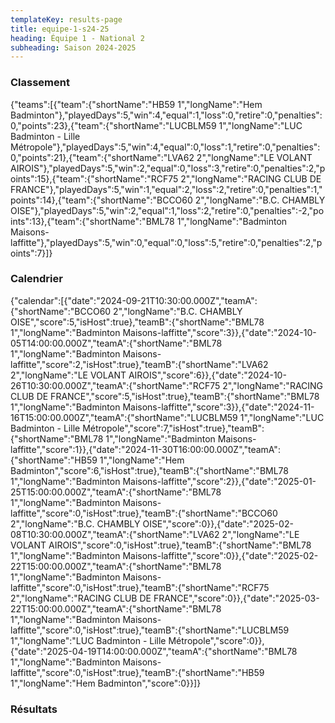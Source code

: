 ```yaml
---
templateKey: results-page
title: equipe-1-s24-25
heading: Équipe 1 - National 2
subheading: Saison 2024-2025
---
```

### Classement

<teamranking>{"teams":[{"team":{"shortName":"HB59 1","longName":"Hem Badminton"},"playedDays":5,"win":4,"equal":1,"loss":0,"retire":0,"penalties":0,"points":23},{"team":{"shortName":"LUCBLM59 1","longName":"LUC Badminton - Lille Métropole"},"playedDays":5,"win":4,"equal":0,"loss":1,"retire":0,"penalties":0,"points":21},{"team":{"shortName":"LVA62 2","longName":"LE VOLANT AIROIS"},"playedDays":5,"win":2,"equal":0,"loss":3,"retire":0,"penalties":2,"points":15},{"team":{"shortName":"RCF75 2","longName":"RACING CLUB DE FRANCE"},"playedDays":5,"win":1,"equal":2,"loss":2,"retire":0,"penalties":1,"points":14},{"team":{"shortName":"BCCO60 2","longName":"B.C. CHAMBLY OISE"},"playedDays":5,"win":2,"equal":1,"loss":2,"retire":0,"penalties":-2,"points":13},{"team":{"shortName":"BML78 1","longName":"Badminton Maisons-laffitte"},"playedDays":5,"win":0,"equal":0,"loss":5,"retire":0,"penalties":2,"points":7}]}</teamranking>

### Calendrier

<teamcalendar>{"calendar":[{"date":"2024-09-21T10:30:00.000Z","teamA":{"shortName":"BCCO60 2","longName":"B.C. CHAMBLY OISE","score":5,"isHost":true},"teamB":{"shortName":"BML78 1","longName":"Badminton Maisons-laffitte","score":3}},{"date":"2024-10-05T14:00:00.000Z","teamA":{"shortName":"BML78 1","longName":"Badminton Maisons-laffitte","score":2,"isHost":true},"teamB":{"shortName":"LVA62 2","longName":"LE VOLANT AIROIS","score":6}},{"date":"2024-10-26T10:30:00.000Z","teamA":{"shortName":"RCF75 2","longName":"RACING CLUB DE FRANCE","score":5,"isHost":true},"teamB":{"shortName":"BML78 1","longName":"Badminton Maisons-laffitte","score":3}},{"date":"2024-11-16T15:00:00.000Z","teamA":{"shortName":"LUCBLM59 1","longName":"LUC Badminton - Lille Métropole","score":7,"isHost":true},"teamB":{"shortName":"BML78 1","longName":"Badminton Maisons-laffitte","score":1}},{"date":"2024-11-30T16:00:00.000Z","teamA":{"shortName":"HB59 1","longName":"Hem Badminton","score":6,"isHost":true},"teamB":{"shortName":"BML78 1","longName":"Badminton Maisons-laffitte","score":2}},{"date":"2025-01-25T15:00:00.000Z","teamA":{"shortName":"BML78 1","longName":"Badminton Maisons-laffitte","score":0,"isHost":true},"teamB":{"shortName":"BCCO60 2","longName":"B.C. CHAMBLY OISE","score":0}},{"date":"2025-02-08T10:30:00.000Z","teamA":{"shortName":"LVA62 2","longName":"LE VOLANT AIROIS","score":0,"isHost":true},"teamB":{"shortName":"BML78 1","longName":"Badminton Maisons-laffitte","score":0}},{"date":"2025-02-22T15:00:00.000Z","teamA":{"shortName":"BML78 1","longName":"Badminton Maisons-laffitte","score":0,"isHost":true},"teamB":{"shortName":"RCF75 2","longName":"RACING CLUB DE FRANCE","score":0}},{"date":"2025-03-22T15:00:00.000Z","teamA":{"shortName":"BML78 1","longName":"Badminton Maisons-laffitte","score":0,"isHost":true},"teamB":{"shortName":"LUCBLM59 1","longName":"LUC Badminton - Lille Métropole","score":0}},{"date":"2025-04-19T14:00:00.000Z","teamA":{"shortName":"BML78 1","longName":"Badminton Maisons-laffitte","score":0,"isHost":true},"teamB":{"shortName":"HB59 1","longName":"Hem Badminton","score":0}}]}</teamcalendar>

### Résultats
